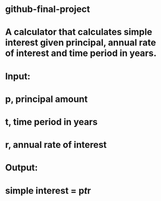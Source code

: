 # github-final-project

# A calculator that calculates simple interest given principal, annual rate of interest and time period in years.

# Input:
  # p, principal amount
  # t, time period in years
  # r, annual rate of interest
# Output:
   # simple interest = p*t*r
